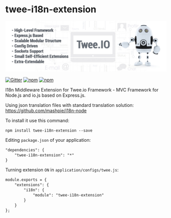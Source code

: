 # twee-i18n-extension

![Twee.io Logo](https://raw.githubusercontent.com/tweeio/twee-framework/master/assets/68747470733a2f2f73332e65752d63656e7472616c2d312e616d617a6f6e6177732e636f6d2f6d657368696e2f7075626c69632f747765652e696f2e706e67.png)

[![Gitter](https://badges.gitter.im/Join%20Chat.svg)](https://gitter.im/tweeio/twee-framework?utm_source=badge&utm_medium=badge&utm_campaign=pr-badge)
[![npm](https://img.shields.io/npm/dm/localeval.svg)](https://github.com/tweeio/twee-framework)
[![npm](https://img.shields.io/npm/l/express.svg)](https://github.com/tweeio/twee-framework)

I18n Middleware Extension for Twee.io Framework - MVC Framework for Node.js and io.js based on Express.js.

Using json translation files with standard translation solution: https://github.com/mashpie/i18n-node

To install it use this command:

```
npm install twee-i18n-extension --save
```


Editing `package.json` of your application:

```
"dependencies": {
    "twee-i18n-extension": "*"
}
```

Turning extension `ON` in `application/configs/twee.js`:

```
module.exports = {
    "extensions": {
        "i18n": {
            "module": "twee-i18n-extension"
        }
    }
};
```